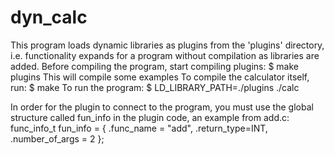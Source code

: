 # dyn_calc

This program loads dynamic libraries as plugins from the 'plugins' directory, i.e. functionality expands for a program without compilation as libraries are added.
Before compiling the program, start compiling plugins: 
$ make plugins
This will compile some examples
To compile the calculator itself, run: 
$ make
To run the program:
$ LD_LIBRARY_PATH=./plugins ./calc

In order for the plugin to connect to the program, you must use the global structure called fun_info in the plugin code, an example from add.c:
func_info_t fun_info = {
    .func_name = "add",
    .return_type=INT,
    .number_of_args = 2
};